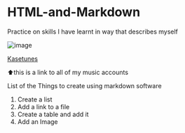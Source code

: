 # HTML-and-Markdown
Practice on skills I have learnt in way that describes myself 

![image](https://user-images.githubusercontent.com/87410280/125913665-ea51b350-7692-45cc-bac8-8a5494bf9be6.jpeg) 

[Kasetunes](https://linktr.ee/Kasetunes) 

⬆️this is a link to all of my music accounts 

List of the Things to create using markdown software 

1. Create a list 
2. Add a link to a file 
3. Create a table and add it 
4. Add an Image 
